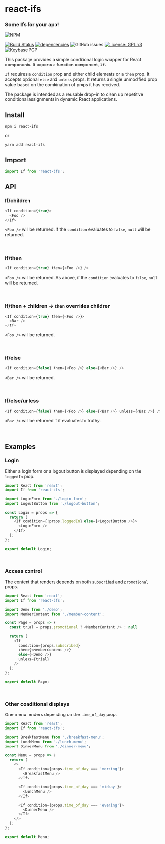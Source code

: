 # react-ifs

### Some Ifs for your app!

[![NPM](https://nodei.co/npm/react-ifs.png)](https://nodei.co/npm/react-ifs/)

[![Build Status](https://travis-ci.com/CharmedSatyr/react-ifs.svg?branch=master)](https://travis-ci.com/CharmedSatyr/react-ifs) [![dependencies](https://david-dm.org/charmedsatyr/react-ifs.png)](https://david-dm.org/charmedsatyr/react-ifs.svg)
![GitHub issues](https://img.shields.io/github/issues/charmedsatyr/react-ifs.svg) [![License: GPL v3](https://img.shields.io/badge/License-GPLv3-blue.svg)](https://www.gnu.org/licenses/gpl-3.0) ![Keybase PGP](https://img.shields.io/keybase/pgp/charmedsatyr.svg)

This package provides a simple conditional logic wrapper for React components. It exports a function component, `If`.

`If` requires a `condition` prop and either child elements or a `then` prop. It accepts optional `else` and `unless` props. It returns a single unmodified prop value based on the combination of props it has received.

The package is intended as a reusable drop-in to clean up repetitive conditional assignments in dynamic React applications.

## Install

```bash
npm i react-ifs
```

or

```bash
yarn add react-ifs
```

## Import

```javascript
import If from 'react-ifs';
```

## API

### If/children

```javascript
<If condition={true}>
  <Foo />
</If>
```

`<Foo />` will be returned. If the `condition` evaluates to `false`, `null` will be returned.
\
\
&nbsp;

### If/then

```javascript
<If condition={true} then={<Foo />} />
```

`<Foo />` will be returned. As above, if the `condition` evaluates to `false`, `null` will be returned.
\
\
&nbsp;

### If/then + children → `then` overrides children

```javascript
<If condition={true} then={<Foo />}>
  <Bar />
</If>
```

`<Foo />` will be returned.
\
\
&nbsp;

### If/else

```javascript
<If condition={false} then={<Foo />} else={<Bar />} />
```

`<Bar />` will be returned.
\
\
&nbsp;

### If/else/unless

```javascript
<If condition={false} then={<Foo />} else={<Bar />} unless={<Baz />} />
```

`<Baz />` will be returned if it evaluates to truthy.
\
\
&nbsp;

## Examples

### Login

Either a login form or a logout button is displayed depending on the `loggedIn` prop.

```javascript
import React from 'react';
import If from 'react-ifs';

import LoginForm from './login-form';
import LogoutButton from './logout-button';

const Login = props => {
  return (
    <If condition={!props.loggedIn} else={<LogoutButton />}>
      <LoginForm />
    </If>
  );
};

export default Login;
```

&nbsp;

### Access control

The content that renders depends on both `subscribed` and `promotional` props.

```javascript
import React from 'react';
import If from 'react-ifs';

import Demo from './demo';
import MemberContent from './member-content';

const Page = props => {
  const trial = props.promotional ? <MemberContent /> : null;

  return (
    <If
      condition={props.subscribed}
      then={<MemberContent />}
      else={<Demo />}
      unless={trial}
    />
  );
};

export default Page;
```

&nbsp;

### Other conditional displays

One menu renders depending on the `time_of_day` prop.

```javascript
import React from 'react';
import If from 'react-ifs';

import BreakfastMenu from './breakfast-menu';
import LunchMenu from './lunch-menu';
import DinnerMenu from './dinner-menu';

const Menu = props => {
  return (
    <>
      <If condition={props.time_of_day === 'morning'}>
        <BreakfastMenu />
      </If>

      <If condition={props.time_of_day === 'midday'}>
        <LunchMenu />
      </If>

      <If condition={props.time_of_day === 'evening'}>
        <DinnerMenu />
      </If>
    </>
  );
};

export default Menu;
```
